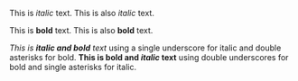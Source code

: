 This is *italic* text.
This is also _italic_ text.

This is **bold** text.
This is also __bold__ text.

_This is **italic and bold** text_ using a single underscore for italic and double asterisks for bold.
__This is bold and *italic* text__ using double underscores for bold and single asterisks for italic.
